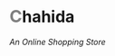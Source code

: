 
<h1><strong><span style="font-size:30px; color:gray">C</span>hahida</i></strong></h1>
<i>An Online Shopping Store</i>




